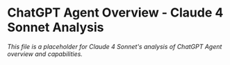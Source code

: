 # ChatGPT Agent Overview - Claude 4 Sonnet Analysis

*This file is a placeholder for Claude 4 Sonnet's analysis of ChatGPT Agent overview and capabilities.*